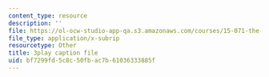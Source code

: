 ```yaml
---
content_type: resource
description: ''
file: https://ol-ocw-studio-app-qa.s3.amazonaws.com/courses/15-071-the-analytics-edge-spring-2017/bf7299fd5c8c50fbac7b61036333885f_35kwBJQwmLg.vtt
file_type: application/x-subrip
resourcetype: Other
title: 3play caption file
uid: bf7299fd-5c8c-50fb-ac7b-61036333885f
---
```


